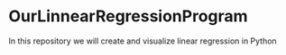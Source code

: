 # OurLinnearRegressionProgram
In this repository we will create and visualize linear regression in Python
